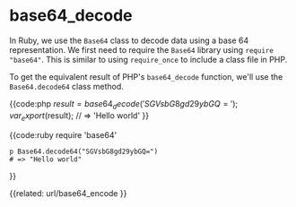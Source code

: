 # base64_decode

In Ruby, we use the `Base64` class to decode data using a base 64
representation. We first need to require the `Base64` library using
`require "base64"`. This is similar to using `require_once` to 
include a class file in PHP.

To get the equivalent result of PHP's `base64_decode` function,
we'll use the `Base64.decode64` class method.


{{code:php
    $result = base64_decode('SGVsbG8gd29ybGQ=');
    var_export($result);
    // => 'Hello world'
}}


{{code:ruby
    require 'base64'

    p Base64.decode64("SGVsbG8gd29ybGQ=")
    # => "Hello world"
}}


{{related:
    url/base64_encode
}}
